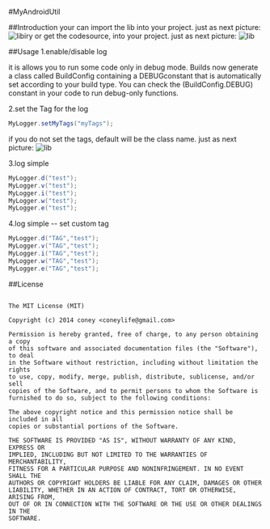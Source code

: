 #MyAndroidUtil

##Introduction
your can import the lib into your project.
just as next picture:
![libiry](http://coney.qiniudn.com/android_log_libraries.png?attname=&e=1413106188&token=gJq7XMKe61C7zF73uUsV1e9QYqD3-fJSyQAAZZZr:UUdTYrNRWNaqHCURDMHvGhrySFQ)
or get the codesource, into your project.
just as next picture:
![lib](http://coney.qiniudn.com/android_log_lib.png?attname=&e=1413106188&token=gJq7XMKe61C7zF73uUsV1e9QYqD3-fJSyQAAZZZr:We2FOP9uO9Y9URtPchRJ4R-0IoA)

##Usage
1.enable/disable log  

it is allows you to run some code only in debug mode. Builds now generate a class called BuildConfig containing a DEBUGconstant that is automatically set according to your build type. You can check the (BuildConfig.DEBUG) constant in your code to run debug-only functions.

2.set the Tag for the log  
```java
MyLogger.setMyTags("myTags");  
```
if you do not set the tags, default will be the class name.
just as next picture:
![lib](http://coney.qiniudn.com/android_log_tag.png?attname=&e=1413106188&token=gJq7XMKe61C7zF73uUsV1e9QYqD3-fJSyQAAZZZr:qGXoq_1YeFwtLx5r2o4eA-GEAvY)

3.log simple  
```java
MyLogger.d("test");  
MyLogger.v("test");  
MyLogger.i("test");  
MyLogger.w("test");  
MyLogger.e("test");  
```

4.log simple -- set custom tag  
```java
MyLogger.d("TAG","test");  
MyLogger.v("TAG","test");  
MyLogger.i("TAG","test");  
MyLogger.w("TAG","test");  
MyLogger.e("TAG","test");  
```

##License
```

The MIT License (MIT)

Copyright (c) 2014 coney <coneylife@gmail.com>

Permission is hereby granted, free of charge, to any person obtaining a copy
of this software and associated documentation files (the "Software"), to deal
in the Software without restriction, including without limitation the rights
to use, copy, modify, merge, publish, distribute, sublicense, and/or sell
copies of the Software, and to permit persons to whom the Software is
furnished to do so, subject to the following conditions:

The above copyright notice and this permission notice shall be included in all
copies or substantial portions of the Software.

THE SOFTWARE IS PROVIDED "AS IS", WITHOUT WARRANTY OF ANY KIND, EXPRESS OR
IMPLIED, INCLUDING BUT NOT LIMITED TO THE WARRANTIES OF MERCHANTABILITY,
FITNESS FOR A PARTICULAR PURPOSE AND NONINFRINGEMENT. IN NO EVENT SHALL THE
AUTHORS OR COPYRIGHT HOLDERS BE LIABLE FOR ANY CLAIM, DAMAGES OR OTHER
LIABILITY, WHETHER IN AN ACTION OF CONTRACT, TORT OR OTHERWISE, ARISING FROM,
OUT OF OR IN CONNECTION WITH THE SOFTWARE OR THE USE OR OTHER DEALINGS IN THE
SOFTWARE.
```
